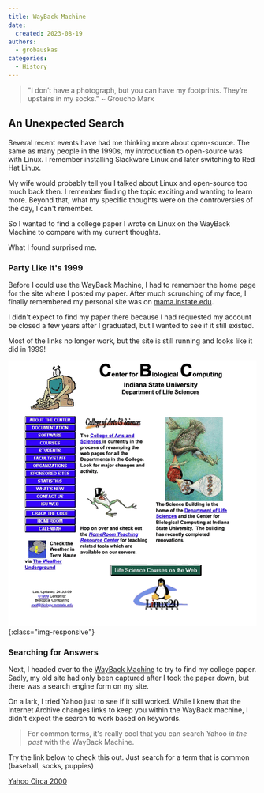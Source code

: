 ```yaml
---
title: WayBack Machine
date: 
  created: 2023-08-19
authors: 
  - grobauskas
categories:
  - History
---
```

> "I don’t have a photograph, but you can have my footprints. They’re upstairs in my socks." ~ Groucho Marx 

## An Unexpected Search
Several recent events have had me thinking more about open-source.  The same as many people in the 1990s, my introduction to open-source was with Linux.  I remember installing Slackware Linux and later switching to Red Hat Linux.

<!-- more -->

My wife would probably tell you I talked about Linux and open-source too much back then.  I remember finding the topic exciting and wanting to learn more.  Beyond that, what my specific thoughts were on the controversies of the day, I can't remember.  

So I wanted to find a college paper I wrote on Linux on the WayBack Machine to compare with my current thoughts.  

What I found surprised me.  

### Party Like It's 1999
Before I could use the WayBack Machine, I had to remember the home page for the site where I posted my paper.  After much scrunching of my face, I finally remembered my personal site was on [mama.instate.edu](https://mama.indstate.edu).  

I didn't expect to find my paper there because I had requested my account be closed a few years after I graduated, but I wanted to see if it still existed.  

Most of the links no longer work, but the site is still running and looks like it did in 1999!  

![mama.indstate.edu](../../assets/mama-indstate-edu/mama-indstate-edu.gif){:class="img-responsive"}


### Searching for Answers
Next, I headed over to the [WayBack Machine](https://web.archive.org) to try to find my college paper.  Sadly, my old site had only been captured after I took the paper down, but there was a search engine form on my site.  

On a lark, I tried Yahoo just to see if it still worked.  While I knew that the Internet Archive changes links to keep you within the WayBack machine, I didn't expect the search to work based on keywords.  

> For common terms, it's really cool that you can search Yahoo *in the past* with the WayBack Machine.

Try the link below to check this out.  Just search for a term that is common (baseball, socks, puppies)

[Yahoo Circa 2000](https://web.archive.org/web/20000621090708/http://www.yahoo.com/)

